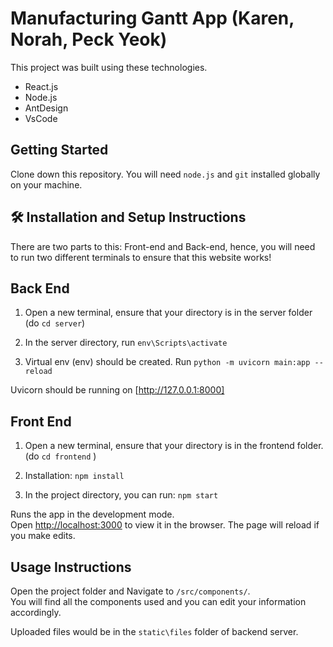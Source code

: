 ﻿# Manufacturing Gantt App (Karen, Norah, Peck Yeok)
This project was built using these technologies.

- React.js
- Node.js
- AntDesign
- VsCode

## Getting Started

Clone down this repository. You will need `node.js` and `git` installed globally on your machine.

## 🛠 Installation and Setup Instructions

There are two parts to this: Front-end and Back-end, hence, you will need to run two different terminals to ensure that this website works!

## Back End

1. Open a new terminal, ensure that your directory is in the server folder (do `cd server`)

2. In the server directory, run `env\Scripts\activate`

3. Virtual env (env) should be created. Run `python -m uvicorn main:app --reload`

Uvicorn should be running on [http://127.0.0.1:8000]

## Front End

1. Open a new terminal, ensure that your directory is in the frontend folder. (do `cd frontend` )

1. Installation: `npm install`

1. In the project directory, you can run: `npm start`

Runs the app in the development mode.\
Open [http://localhost:3000](http://localhost:3000) to view it in the browser.
The page will reload if you make edits.

## Usage Instructions

Open the project folder and Navigate to `/src/components/`. <br/>
You will find all the components used and you can edit your information accordingly.

Uploaded files would be in the `static\files` folder of backend server.
